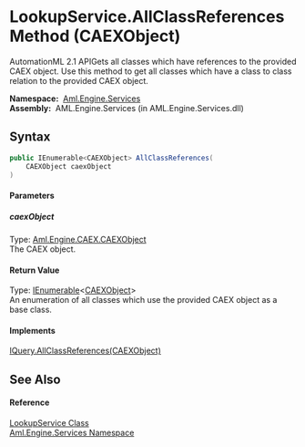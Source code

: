 LookupService.AllClassReferences Method (CAEXObject)
====================================================
AutomationML 2.1 APIGets all classes which have references to the provided CAEX object. Use this method to get all classes which have a class to class relation to the provided CAEX object.

  **Namespace:**  [Aml.Engine.Services][1]  
  **Assembly:**  AML.Engine.Services (in AML.Engine.Services.dll)

Syntax
------

```csharp
public IEnumerable<CAEXObject> AllClassReferences(
	CAEXObject caexObject
)
```

#### Parameters

##### *caexObject*
Type: [Aml.Engine.CAEX.CAEXObject][2]  
The CAEX object.

#### Return Value
Type: [IEnumerable][3]&lt;[CAEXObject][2]>  
 An enumeration of all classes which use the provided CAEX object as a base class. 
#### Implements
[IQuery.AllClassReferences(CAEXObject)][4]  


See Also
--------

#### Reference
[LookupService Class][5]  
[Aml.Engine.Services Namespace][1]  

[1]: ../README.md
[2]: ../../Aml.Engine.CAEX/CAEXObject/README.md
[3]: https://docs.microsoft.com/dotnet/api/system.collections.generic.ienumerable-1
[4]: ../../Aml.Engine.Services.Interfaces/IQuery/AllClassReferences_1.md
[5]: README.md
[6]: https://www.automationml.org
[7]: ../../icons/logoShade.png